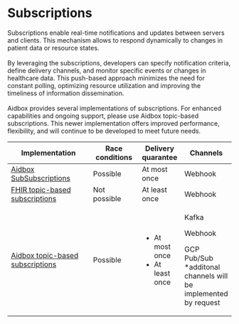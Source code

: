 # Subscriptions

Subscriptions enable real-time notifications and updates between servers and clients. This mechanism allows to respond dynamically to changes in patient data or resource states.\
\
By leveraging the subscriptions, developers can specify notification criteria, define delivery channels, and monitor specific events or changes in healthcare data. This push-based approach minimizes the need for constant polling, optimizing resource utilization and improving the timeliness of information dissemination.\
\
Aidbox provides several implementations of subscriptions. For enhanced capabilities and ongoing support, please use Aidbox topic-based subscriptions. This newer implementation offers improved performance, flexibility, and will continue to be developed to meet future needs.

<table><thead><tr><th width="296">Implementation</th><th width="135">Race conditions</th><th>Delivery quarantee</th><th>Channels</th></tr></thead><tbody><tr><td><a href="subscriptions-1.md">Aidbox SubSubscriptions</a></td><td>Possible</td><td>At most once</td><td>Webhook</td></tr><tr><td><a href="topic-based-subscriptions/">FHIR topic-based subscriptions</a></td><td>Not possible</td><td>At least once</td><td>Webhook</td></tr><tr><td><a href="wip-dynamic-subscriptiontopic-with-destinations/">Aidbox topic-based subscriptions</a></td><td>Possible</td><td><ul><li>At most once</li><li>At least once</li></ul></td><td><p>Kafka</p><p>Webhook</p><p>GCP Pub/Sub<br>*additonal channels will be implemented by request</p></td></tr></tbody></table>



